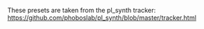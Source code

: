 These presets are taken from the pl_synth tracker:
https://github.com/phoboslab/pl_synth/blob/master/tracker.html